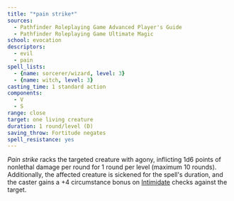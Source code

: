 ```yaml
---
title: "*pain strike*"
sources:
  - Pathfinder Roleplaying Game Advanced Player's Guide
  - Pathfinder Roleplaying Game Ultimate Magic
school: evocation
descriptors:
  - evil
  - pain
spell_lists:
  - {name: sorcerer/wizard, level: 3}
  - {name: witch, level: 3}
casting_time: 1 standard action
components:
  - V
  - S
range: close
target: one living creature
duration: 1 round/level (D)
saving_throw: Fortitude negates
spell_resistance: yes
---
```


*Pain strike* racks the targeted creature with agony, inflicting 1d6 points of nonlethal damage per round for 1 round per level (maximum 10 rounds). Additionally, the affected creature is sickened for the spell's duration, and the caster gains a +4 circumstance bonus on [Intimidate](/skills/intimidate/) checks against the target.

